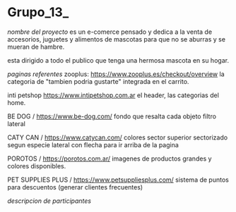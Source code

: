 # Grupo_13_
*nombre del proyecto*
es un e-comerce pensado y dedica a la venta de accesorios, juguetes y alimentos de mascotas para que no se aburras y se mueran de hambre.

esta dirigido a todo el publico que tenga una hermosa mascota en su hogar.

*paginas referentes*
zooplus: https://www.zooplus.es/checkout/overview
la categoria de "tambien podria gustarte" integrada en el carrito.

inti petshop https://www.intipetshop.com.ar
el header, las categorias del home.

BE DOG / https://www.be-dog.com/
fondo que resalta cada objeto
filtro lateral 

CATY CAN / https://www.catycan.com/
colores
sector superior sectorizado segun especie
lateral con flecha para ir arriba de la pagina

POROTOS / https://porotos.com.ar/
imagenes de productos grandes y colores disponibles.

PET SUPPLIES PLUS / https://www.petsuppliesplus.com/
sistema de puntos para descuentos (generar clientes frecuentes)


*descripcion de participantes*
